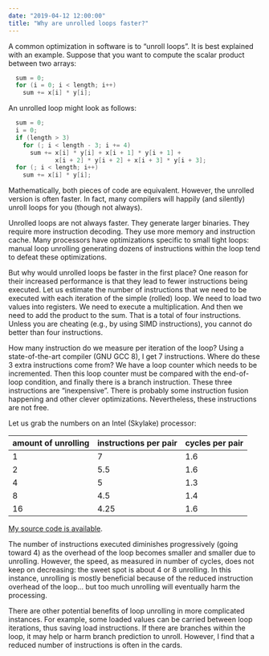 ```yaml
---
date: "2019-04-12 12:00:00"
title: "Why are unrolled loops faster?"
---
```




A common optimization in software is to &ldquo;unroll loops&rdquo;. It is best explained with an example. Suppose that you want to compute the scalar product between two arrays:
```C
  sum = 0;
  for (i = 0; i < length; i++)
    sum += x[i] * y[i];
```


An unrolled loop might look as follows:
```C
  sum = 0;
  i = 0;
  if (length > 3)
    for (; i < length - 3; i += 4)
      sum += x[i] * y[i] + x[i + 1] * y[i + 1] +
             x[i + 2] * y[i + 2] + x[i + 3] * y[i + 3];
  for (; i < length; i++)
    sum += x[i] * y[i];
```


Mathematically, both pieces of code are equivalent. However, the unrolled version is often faster. In fact, many compilers will happily (and silently) unroll loops for you (though not always).

Unrolled loops are not always faster. They generate larger binaries. They require more instruction decoding. They use more memory and instruction cache. Many processors have optimizations specific to small tight loops: manual loop unrolling generating dozens of instructions within the loop tend to defeat these optimizations.

But why would unrolled loops be faster in the first place? One reason for their increased performance is that they lead to fewer instructions being executed.
Let us estimate the number of instructions that we need to be executed with each iteration of the simple (rolled) loop. We need to load two values into registers. We need to execute a multiplication. And then we need to add the product to the sum. That is a total of four instructions. Unless you are cheating (e.g., by using SIMD instructions), you cannot do better than four instructions.

How many instruction do we measure per iteration of the loop? Using a state-of-the-art compiler (GNU GCC 8), I get 7 instructions. Where do these 3 extra instructions come from? We have a loop counter which needs to be incremented. Then this loop counter must be compared with the end-of-loop condition, and finally there is a branch instruction. These three instructions are &ldquo;inexpensive&rdquo;. There is probably some instruction fusion happening and other clever optimizations. Nevertheless, these instructions are not free.

Let us grab the numbers on an Intel (Skylake) processor:

amount of unrolling      |instructions per pair    |cycles per pair          |
-------------------------|-------------------------|-------------------------|
1                        |7                        |1.6                      |
2                        |5.5                      |1.6                      |
4                        |5                        |1.3                      |
8                        |4.5                      |1.4                      |
16                       |4.25                     |1.6                      |


[My source code is available](https://github.com/lemire/Code-used-on-Daniel-Lemire-s-blog/tree/master/2019/04/12).

The number of instructions executed diminishes progressively (going toward 4) as the overhead of the loop becomes smaller and smaller due to unrolling. However, the speed, as measured in number of cycles, does not keep on decreasing: the sweet spot is about 4 or 8 unrolling. In this instance, unrolling is mostly beneficial because of the reduced instruction overhead of the loop&hellip; but too much unrolling will eventually harm the processing.

There are other potential benefits of loop unrolling in more complicated instances. For example, some loaded values can be carried between loop iterations, thus saving load instructions. If there are branches within the loop, it may help or harm branch prediction to unroll. However, I find that a reduced number of instructions is often in the cards.

